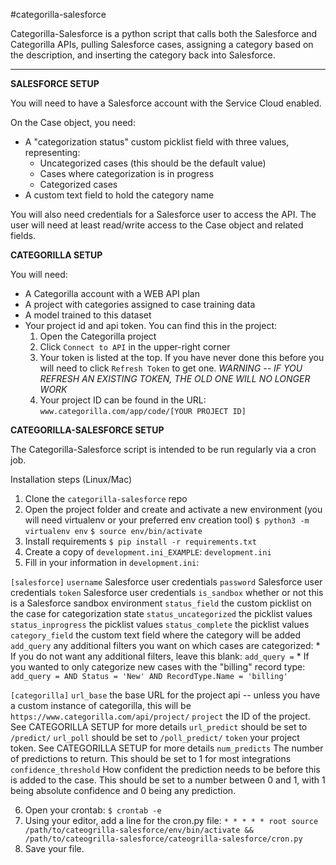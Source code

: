 #categorilla-salesforce

Categorilla-Salesforce is a python script that calls both the Salesforce and
Categorilla APIs, pulling Salesforce cases, assigning a category based on the
description, and inserting the category back into Salesforce.

**********
**SALESFORCE SETUP**

You will need to have a Salesforce account with the Service Cloud enabled.

On the Case object, you need:
* A "categorization status" custom picklist field with three values, representing:
    * Uncategorized cases (this should be the default value)
    * Cases where categorization is in progress
    * Categorized cases
* A custom text field to hold the category name

You will also need credentials for a Salesforce user to access the API. The
user will need at least read/write access to the Case object and related fields.


**CATEGORILLA SETUP**

You will need:
* A Categorilla account with a WEB API plan
* A project with categories assigned to case training data
* A model trained to this dataset
* Your project id and api token. You can find this in the project:
    1. Open the Categorilla project
    2. Click `Connect to API` in the upper-right corner
    3. Your token is listed at the top. If you have never done this before you
        will need to click `Refresh Token` to get one.
           *WARNING -- IF YOU REFRESH AN EXISTING TOKEN, THE OLD ONE WILL NO
            LONGER WORK*
    4. Your project ID can be found in the URL:
            `www.categorilla.com/app/code/[YOUR PROJECT ID]`


**CATEGORILLA-SALESFORCE SETUP**

The Categorilla-Salesforce script is intended to be run regularly via a cron
job.

Installation steps (Linux/Mac)
1. Clone the `categorilla-salesforce` repo
2. Open the project folder and create and activate a new environment (you will
    need virtualenv or your preferred env creation tool)
    `$ python3 -m virtualenv env`
    `$ source env/bin/activate`
3. Install requirements
    `$ pip install -r requirements.txt`
4. Create a copy of `development.ini_EXAMPLE`: `development.ini`
5. Fill in your information in `development.ini`:

`[salesforce]`
`username` Salesforce user credentials
`password` Salesforce user credentials
`token`    Salesforce user credentials
`is_sandbox` whether or not this is a Salesforce sandbox environment
`status_field` the custom picklist on the case for categorization state
`status_uncategorized` the picklist values
`status_inprogress` the picklist values
`status_complete` the picklist values
`category_field` the custom text field where the category will be added
`add_query` any additional filters you want on which cases are categorized:
    * If you do not want any additional filters, leave this blank:
        `add_query =`
    * If you wanted to only categorize new cases with the "billing" record type:
        `add_query = AND Status = 'New' AND RecordType.Name = 'billing'`

`[categorilla]`
`url_base` the base URL for the project api -- unless you have a custom instance
    of categorilla, this will be `https://www.categorilla.com/api/project/`
`project` the ID of the project. See CATEGORILLA SETUP for more details
`url_predict` should be set to `/predict/`
`url_poll` should be set to `/poll_predict/`
`token` your project token. See CATEGORILLA SETUP for more details
`num_predicts` The number of predictions to return. This should be set to 1 for
    most integrations
`confidence_threshold` How confident the prediction needs to be before this is
    added to the case. This should be set to a number between 0 and 1, with 1
    being absolute confidence and 0 being any prediction.

6. Open your crontab:
    `$ crontab -e`
7. Using your editor, add a line for the cron.py file:
    `* * * * * root source /path/to/cateogrilla-salesforce/env/bin/activate && /path/to/cateogrilla-salesforce/cateogrilla-salesforce/cron.py`
8. Save your file.
